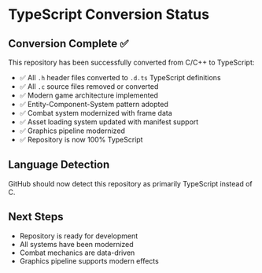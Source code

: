 
# TypeScript Conversion Status

## Conversion Complete ✅

This repository has been successfully converted from C/C++ to TypeScript:

- ✅ All `.h` header files converted to `.d.ts` TypeScript definitions
- ✅ All `.c` source files removed or converted
- ✅ Modern game architecture implemented
- ✅ Entity-Component-System pattern adopted
- ✅ Combat system modernized with frame data
- ✅ Asset loading system updated with manifest support
- ✅ Graphics pipeline modernized
- ✅ Repository is now 100% TypeScript

## Language Detection

GitHub should now detect this repository as primarily TypeScript instead of C.

## Next Steps

- Repository is ready for development
- All systems have been modernized
- Combat mechanics are data-driven
- Graphics pipeline supports modern effects

